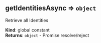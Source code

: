 <a name="getIdentitiesAsync"></a>

## getIdentitiesAsync ⇒ <code>object</code>

Retrieve all Identities

**Kind**: global constant  
**Returns**: <code>object</code> - Promise resolve/reject

